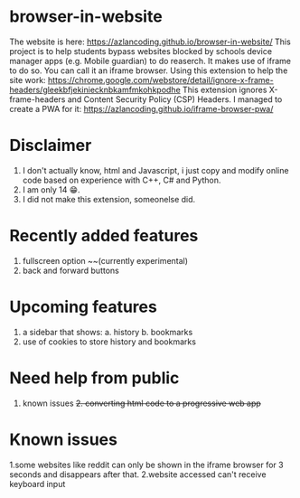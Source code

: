 # browser-in-website
The website is here:
https://azlancoding.github.io/browser-in-website/
This project is to help students bypass websites blocked by schools device manager apps (e.g. Mobile guardian) to do reaserch.
It makes use of iframe to do so. You can call it an iframe browser.
Using this extension to help the site work: https://chrome.google.com/webstore/detail/ignore-x-frame-headers/gleekbfjekiniecknbkamfmkohkpodhe
This extension ignores X-frame-headers and Content Security Policy (CSP) Headers.
I managed to create a PWA for it: https://azlancoding.github.io/iframe-browser-pwa/
# Disclaimer
1. I don't actually know, html and Javascript, i just copy and modify online code based on experience with C++, C# and Python.
2. I am only 14 😁.
3. I did not make this extension, someonelse did.
# Recently added features
1. fullscreen option ~~(currently experimental)
2. back and forward buttons
# Upcoming features
1. a sidebar that shows:
  a. history
  b. bookmarks
2. use of cookies to store history and bookmarks
# Need help from public
1. known issues
~~2. converting html code to a progressive web app~~
# Known issues
1.some websites like reddit can only be shown in the iframe browser for 3 seconds and disappears after that.
2.website accessed can't receive keyboard input
